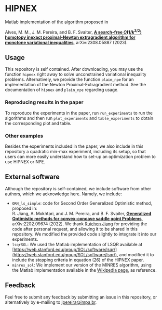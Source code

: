 # HIPNEX

Matlab implementation of the algorithm proposed in

Alves, M. M.,  J. M. Pereira, and B. F. Svaiter,
[**A search-free $O (1/k^{3/2})$ homotopy inexact
proximal-Newton extragradient algorithm for
monotone variational inequalities**](https://arxiv.org/abs/2308.05887), 
arXiv:2308.05887 (2023).

## Usage

This repository is self contained. After downloading, you may use the function `hipnex` right away to solve unconstrained variational inequality problems. Alternatively, we provide the function `plain_npe` for an implementation of the Newton Proximal-Extragradient method.
See the documentation of `hipnex` and `plain_npe` regarding usage.

### Reproducing results in the paper

To reproduce the experiments in the paper, run `run_experiments` to run the algorithms and then run `plot_experiments` and `table_experiments` to obtain the corresponding plot and table.

### Other examples

Besides the experiments included in the paper, we also include in this repository a quadratic min-max experiment, including its setup, so that users can more easily understand how to set-up an optimization problem to use HIPNEX or NPE.

## External software

Although the repository is self-contained, we include software from other authors, which we acknowledge here. Namely, we include: 
  - `ORN_ls_simple`: code for Second Order Generalized Optimistic method, proposed in:  
  R. Jiang, A. Mokhtari, and J. M. Pereira, and B. F. Svaiter,
  [**Generalized Optimistic methods for convex-concave saddle point Problems**](https://arxiv.org/abs/2202.09674), arXiv:2202.09674 (2022).
  We thank [Ruichen Jiang](https://github.com/Raymond30/) for providing the code after personal request, and allowing it to be shared in this repository. We modified the provided code slightly to integrate it into our experiments.
  - `lsqrSOL`: We used the Matlab implementation of LSQR available at [https://web.stanford.edu/group/SOL/software/lsqr/](https://web.stanford.edu/group/SOL/software/lsqr/), and modified it to include the stopping criteria in equation (26) of the HIPNEX paper.
  - `minres_sol`: We implement our version of the MINRES algorithm, using the Matlab implementation available in the [Wikipedia page](https://en.wikipedia.org/wiki/Minimal_residual_method), as reference.

## Feedback

Feel free to submit any feedback by submitting an issue in this repository, or alternatively by e-mailing to [jpereira@impa.br](mailto:jpereira@impa.br).